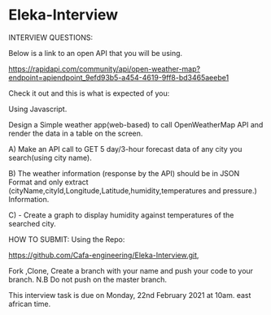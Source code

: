 # Eleka-Interview

INTERVIEW QUESTIONS:

Below is a link to an open API that you will be using. 

https://rapidapi.com/community/api/open-weather-map?endpoint=apiendpoint_9efd93b5-a454-4619-9ff8-bd3465aeebe1 

Check it out and this is what is expected of you:

Using Javascript.

Design a Simple weather app(web-based)  to call OpenWeatherMap API and render the data in a table on the screen.

A) Make an API call to GET 5 day/3-hour forecast data of any city you search(using city name). 

B) The weather information (response by the API) should be in  JSON Format and only extract  (cityName,cityId,Longitude,Latitude,humidity,temperatures and   pressure.) Information.

C) - Create a graph to display humidity against temperatures of the searched city.

HOW TO SUBMIT:
Using the Repo: 

https://github.com/Cafa-engineering/Eleka-Interview.git,

Fork ,Clone, Create a branch with your name and push your code to your branch.
N.B Do not push on the master branch.

This interview task is due on Monday, 22nd February 2021 at 10am. east african time.



